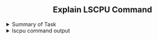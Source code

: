 <h2 align="center">Explain LSCPU Command</h2>

<details>
  <summary> Summary of Task </summary>
  <ul>
    <br>
    <li>  Explain lscpu command output and create a MD file</li>
  </ul>
</details>

<details>
  <summary> lscpu command output </summary>
  <h2 align="center">lscpu Command output</h2>
  
  ![lscpucommandoutput](https://user-images.githubusercontent.com/82143335/121646753-41fd2d00-cab3-11eb-91a5-ff48a4bd09ed.PNG)
  
  Architecture: 
  
  This option tells which architecture our cpu is using.
  
  CPU op-mode(s): 
  
  This option tells that our cpu supports both 32 bit or 64 bit
  
  Byte Order: 
  
  Endianness is a computer science term that describes how data is stored. Specifically, it defines that the most critical value is included at the end of the multi byte data    type. There are two types of Endianness, Big-Endian and Little-Endian
  
  CPU(s): 
  
  This option tells how many cpu is in our machine
  
  On-line CPU(s) list: 
  
  Thread(s) per core: 
  
  Threads are the virtual components or codes, which divides the physical core of a CPU into virtual multiple cores. A single CPU core can have up-to 2 threads per core.
  For example, if a CPU is dual core (i.e., 2 cores) it will have 4 threads.
  
  Core(s) per socket:
  
  Socket(s): 
  
  NUMA node(s): 
  
  Vendor ID:
  
  CPU family: 
  
  Model:
  
  Model name:
  
  Stepping: 
  
  CPU MHz: 
  
  BogoMIPS:
  
  Hypervisor vendor:
  
  Virtualization type: 
  
  L1d cache:
  
  L1i cache: 
  
  L2 cache:    
  
  L3 cache: 
  
  NUMA node0 CPU(s):
  
  Flags:

  </details>
